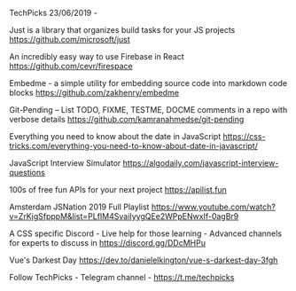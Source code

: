 TechPicks 23/06/2019 -

Just is a library that organizes build tasks for your JS projects
https://github.com/microsoft/just

An incredibly easy way to use Firebase in React
https://github.com/cevr/firespace

Embedme - a simple utility for embedding source code into markdown code blocks
https://github.com/zakhenry/embedme

Git-Pending – List TODO, FIXME, TESTME, DOCME comments in a repo with verbose details
https://github.com/kamranahmedse/git-pending

Everything you need to know about the date in JavaScript
https://css-tricks.com/everything-you-need-to-know-about-date-in-javascript/

JavaScript Interview Simulator
https://algodaily.com/javascript-interview-questions

100s of free fun APIs for your next project
https://apilist.fun

Amsterdam JSNation 2019 Full Playlist
https://www.youtube.com/watch?v=ZrKjgSfpppM&list=PLfIM4SvaiIyygQEe2WPpENwxIf-0agBr9

A CSS specific Discord - Live help for those learning - Advanced channels for experts to discuss in
https://discord.gg/DDcMHPu

Vue's Darkest Day
https://dev.to/danielelkington/vue-s-darkest-day-3fgh

Follow TechPicks -
Telegram channel - https://t.me/techpicks